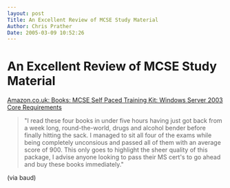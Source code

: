 ```yaml
---
layout: post
Title: An Excellent Review of MCSE Study Material  
Author: Chris Prather
Date: 2005-03-09 10:52:26
---
```


# An Excellent Review of MCSE Study Material
<a title="Amazon.co.uk: Books: MCSE Self Paced Training Kit: Windows Server 2003 Core Requirements" href="http://www.amazon.co.uk/exec/obidos/ASIN/0735619530/qid%3D1110380203/sr%3D8-5/ref%3Dpd%5Fka%5F4/026-9312509-8634016">Amazon.co.uk: Books: MCSE Self Paced Training Kit: Windows Server 2003 Core Requirements</a>

<blockquote>"I read these four books in under five hours having just got back from a week long, round-the-world, drugs and alcohol bender before finally hitting the sack. I managed to sit all four of the exams while being completely unconsious and passed all of them with an average score of 900. This only goes to highlight the sheer quality of this package, I advise anyone looking to pass their MS cert's to go ahead and buy these books immediately."</blockquote>

(via baud)
